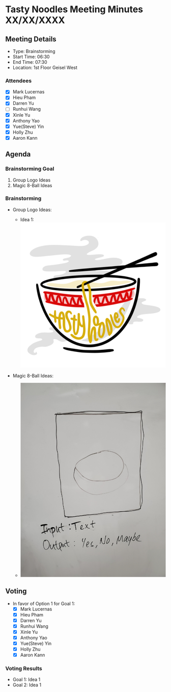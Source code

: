 # Tasty Noodles Meeting Minutes XX/XX/XXXX

## Meeting Details

- Type: Brainstorming
- Start Time: 06:30
- End Time: 07:30
- Location: 1st Floor Geisel West

### Attendees

- [x] Mark Lucernas
- [x] Hieu Pham
- [x] Darren Yu
- [ ] Runhui Wang
- [x] Xinle Yu
- [x] Anthony Yao
- [x] Yue(Steve) Yin
- [x] Holly Zhu
- [x] Aaron Kann

## Agenda

### Brainstorming Goal

1. Group Logo Ideas
2. Magic 8-Ball Ideas

### Brainstorming

- Group Logo Ideas:
    - Idea 1: ![Image](../branding/tasty-noodles-icon.png)

- Magic 8-Ball Ideas:
    - ![Options for Goal 2](../../specs/brainstorm/04-20-2023_prototype.jpg)

## Voting

- In favor of Option 1 for Goal 1:
    - [x] Mark Lucernas
    - [x] Hieu Pham
    - [x] Darren Yu
    - [x] Runhui Wang
    - [x] Xinle Yu
    - [x] Anthony Yao
    - [x] Yue(Steve) Yin
    - [x] Holly Zhu
    - [x] Aaron Kann

### Voting Results

- Goal 1: Idea 1
- Goal 2: Idea 1


